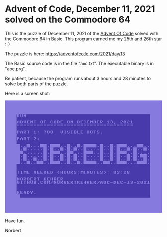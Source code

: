 # Advent of Code, December 11, 2021 solved on the Commodore 64
This is the puzzle of December 11, 2021 of the [Advent Of Code](https://adventofcode.com/) solved with the Commodore 64 in Basic. This program earned me my 25th and 26th star :-)

The puzzle is here: https://adventofcode.com/2021/day/13

The Basic source code is in the file "aoc.txt". The executable binary is in "aoc.prg".

Be patient, because the program runs about 3 hours and 28 minutes to solve both parts of the puzzle.

Here is a screen shot:

![Advent of Code, Dec 13, 2021 on the C64](https://github.com/norbertkehrer/aoc-dec-13-2021/blob/main/c64_aoc_dec_13_2021.PNG "Advent of Code, Dec 13, 2021 on the C64")

Have fun.

Norbert
